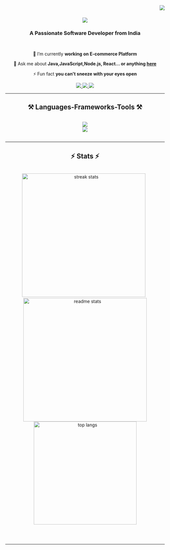 <img align="right" src="https://visitor-badge.laobi.icu/badge?page_id=ryavee.ryavee" />

<h1 align="center">
    <img src="https://readme-typing-svg.herokuapp.com/?font=Righteous&size=35&center=true&vCenter=true&width=500&height=70&duration=4000&lines=Hi+There!+👋;+I'm+Ravi+Raj!;" />
</h1>

<h3 align="center">A Passionate Software Developer from India</h3>

<br/>

<div align="center">
    
🔭 I’m currently **working on E-commerce Platform**

💬 Ask me about **Java,JavaScript,Node.js, React... or anything [here]()**

⚡ Fun fact **you can't sneeze with your eyes open**

 </div>
 
<div align="center"> 
  <a href="mailto:raj.iamravi@gmail.com">
    <img src="https://img.shields.io/badge/Gmail-333333?style=for-the-badge&logo=gmail&logoColor=red" />
  </a>
  <a href="https://www.linkedin.com/in/ravi1raj/" target="_blank">
    <img src="https://img.shields.io/badge/LinkedIn-0077B5?style=for-the-badge&logo=linkedin&logoColor=white" target="_blank" />
  </a>
  <a href="https://github.com/ryavee" target="_blank">
     <img src="https://img.shields.io/badge/Portfolio-FF5722?style=for-the-badge&logo=todoist&logoColor=white" target="_blank" /> <!-- sqlite, safari, google-chrome are other good icon options -->
  </a>
</div>

 <hr/>
 
<h2 align="center">⚒️ Languages-Frameworks-Tools ⚒️</h2>
<br/>
<div align="center">
    <img src="https://skillicons.dev/icons?i=html,react,css,vscode,github,tailwind,git" /><br/>
    <img src="https://skillicons.dev/icons?i=nodejs,javascript,express,mongodb,c,java,mysql" /><br>
</div>

<br/>
<hr/>

<h2 align="center">⚡ Stats ⚡</h2>
<br>
<div align=center>
  <img width=390 src="https://github-readme-streak-stats-salesp07.vercel.app/?user=ryavee&count_private=true&theme=react&border_radius=10" alt="streak stats"/>
 &nbsp <img width=390 src="https://github-readme-stats-salesp07.vercel.app/api?username=ryavee&count_private=true&show_icons=true&theme=react&rank_icon=github&border_radius=10" alt="readme stats" />
  <br/>
  <img width=325 align="center" src="https://github-readme-stats-salesp07.vercel.app/api/top-langs/?username=ryavee&hide=HTML&langs_count=8&layout=donut&theme=react&border_radius=10&size_weight=0.5&count_weight=0.5&exclude_repo=github-readme-stats" alt="top langs" />
</div>

<br/><br/>
<hr/>

